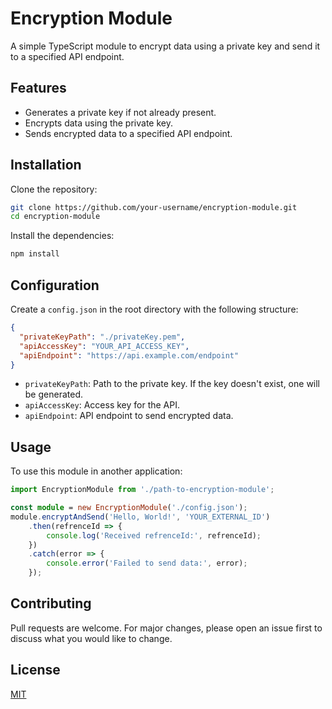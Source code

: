 # Encryption Module

A simple TypeScript module to encrypt data using a private key and send it to a specified API endpoint.

## Features

- Generates a private key if not already present.
- Encrypts data using the private key.
- Sends encrypted data to a specified API endpoint.

## Installation

Clone the repository:

```bash
git clone https://github.com/your-username/encryption-module.git
cd encryption-module
```

Install the dependencies:

```bash
npm install
```

## Configuration

Create a `config.json` in the root directory with the following structure:

```json
{
  "privateKeyPath": "./privateKey.pem",
  "apiAccessKey": "YOUR_API_ACCESS_KEY",
  "apiEndpoint": "https://api.example.com/endpoint"
}
```

- `privateKeyPath`: Path to the private key. If the key doesn't exist, one will be generated.
- `apiAccessKey`: Access key for the API.
- `apiEndpoint`: API endpoint to send encrypted data.

## Usage

To use this module in another application:

```typescript
import EncryptionModule from './path-to-encryption-module';

const module = new EncryptionModule('./config.json');
module.encryptAndSend('Hello, World!', 'YOUR_EXTERNAL_ID')
    .then(refrenceId => {
        console.log('Received refrenceId:', refrenceId);
    })
    .catch(error => {
        console.error('Failed to send data:', error);
    });
```

## Contributing

Pull requests are welcome. For major changes, please open an issue first to discuss what you would like to change.

## License

[MIT](https://choosealicense.com/licenses/mit/)
